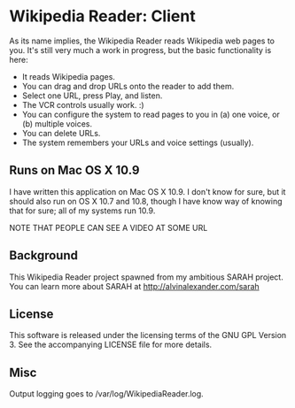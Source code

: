 Wikipedia Reader: Client
========================

As its name implies, the Wikipedia Reader reads Wikipedia web
pages to you. It's still very much a work in progress, but the
basic functionality is here:

* It reads Wikipedia pages.
* You can drag and drop URLs onto the reader to add them.
* Select one URL, press Play, and listen.
* The VCR controls usually work. :)
* You can configure the system to read pages to you in (a) one voice,
  or (b) multiple voices.
* You can delete URLs.
* The system remembers your URLs and voice settings (usually).

Runs on Mac OS X 10.9
---------------------

I have written this application on Mac OS X 10.9. I don't know
for sure, but it should also run on OS X 10.7 and 10.8, though
I have know way of knowing that for sure; all of my systems run
10.9.

NOTE THAT PEOPLE CAN SEE A VIDEO AT SOME URL

Background
----------

This Wikipedia Reader project spawned from my ambitious SARAH
project. You can learn more about SARAH at http://alvinalexander.com/sarah

License
-------

This software is released under the licensing terms of the 
GNU GPL Version 3. See the accompanying LICENSE file for more
details.

Misc
----

Output logging goes to /var/log/WikipediaReader.log.

